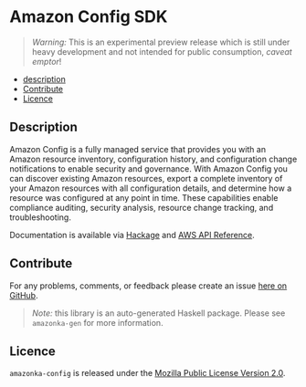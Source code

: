 # Amazon Config SDK

> _Warning:_ This is an experimental preview release which is still under heavy development and not intended for public consumption, _caveat emptor_!

* [description](#description)
* [Contribute](#contribute)
* [Licence](#licence)

## Description

Amazon Config is a fully managed service that provides you with an Amazon
resource inventory, configuration history, and configuration change
notifications to enable security and governance. With Amazon Config you can
discover existing Amazon resources, export a complete inventory of your
Amazon resources with all configuration details, and determine how a resource
was configured at any point in time. These capabilities enable compliance
auditing, security analysis, resource change tracking, and troubleshooting.

Documentation is available via [Hackage](http://hackage.haskell.org/package/amazonka-config)
and [AWS API Reference](http://docs.aws.amazon.com/config/latest/APIReference/Welcome.html).


## Contribute

For any problems, comments, or feedback please create an issue [here on GitHub](https://github.com/brendanhay/amazonka/issues).

> _Note:_ this library is an auto-generated Haskell package. Please see `amazonka-gen` for more information.


## Licence

`amazonka-config` is released under the [Mozilla Public License Version 2.0](http://www.mozilla.org/MPL/).

